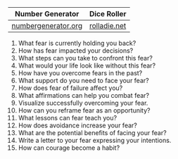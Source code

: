 
| Number Generator                                                         | Dice Roller                           |
| ------------------------------------------------------------------------ | ------------------------------------- |
| [numbergenerator.org](https://numbergenerator.org/randomnumbergenerator) | [rolladie.net](https://rolladie.net/) |

1. What fear is currently holding you back?
2. How has fear impacted your decisions?
3. What steps can you take to confront this fear?
4. What would your life look like without this fear?
5. How have you overcome fears in the past?
6. What support do you need to face your fear?
7. How does fear of failure affect you?
8. What affirmations can help you combat fear?
9. Visualize successfully overcoming your fear.
10. How can you reframe fear as an opportunity?
11. What lessons can fear teach you?
12. How does avoidance increase your fear?
13. What are the potential benefits of facing your fear?
14. Write a letter to your fear expressing your intentions.
15. How can courage become a habit?